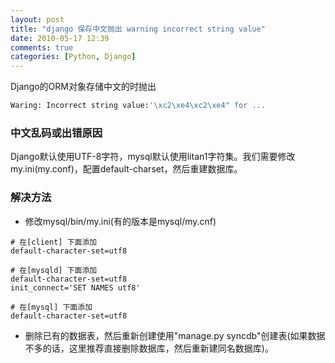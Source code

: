```yaml
---
layout: post
title: "django 保存中文抛出 warning incorrect string value"
date: 2010-05-17 12:39
comments: true
categories: [Python, Django] 
---
```


Django的ORM对象存储中文的时抛出
``` python
Waring: Incorrect string value:'\xc2\xe4\xc2\xe4" for ...
```
### 中文乱码或出错原因
Django默认使用UTF-8字符，mysql默认使用litan1字符集。我们需要修改my.ini(my.conf)，配置default-charset，然后重建数据库。

<!-- more -->

### 解决方法
-  修改mysql/bin/my.ini(有的版本是mysql/my.cnf)
```
# 在[client] 下面添加
default-character-set=utf8

# 在[mysqld] 下面添加
default-character-set=utf8
init_connect='SET NAMES utf8'

# 在[mysql] 下面添加
default-character-set=utf8

```
-  删除已有的数据表，然后重新创建使用"manage.py syncdb"创建表(如果数据不多的话，这里推荐直接删除数据库，然后重新建同名数据库)。

